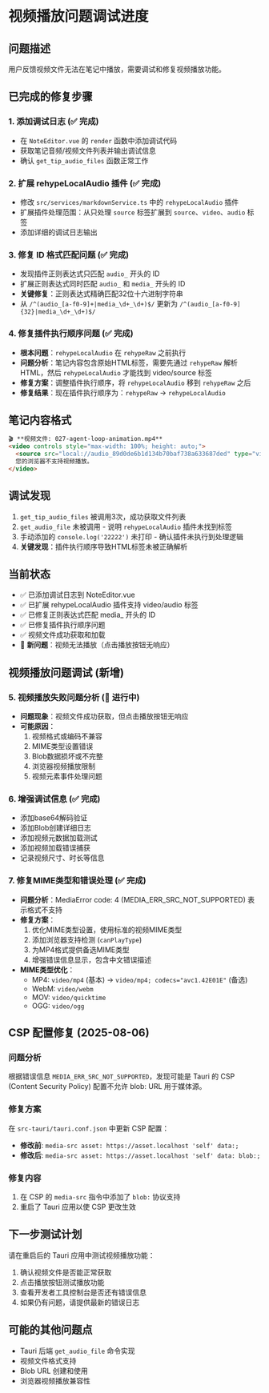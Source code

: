# 视频播放问题调试进度

## 问题描述
用户反馈视频文件无法在笔记中播放，需要调试和修复视频播放功能。

## 已完成的修复步骤

### 1. 添加调试日志 (✅ 完成)
- 在 `NoteEditor.vue` 的 `render` 函数中添加调试代码
- 获取笔记音频/视频文件列表并输出调试信息
- 确认 `get_tip_audio_files` 函数正常工作

### 2. 扩展 rehypeLocalAudio 插件 (✅ 完成)
- 修改 `src/services/markdownService.ts` 中的 `rehypeLocalAudio` 插件
- 扩展插件处理范围：从只处理 `source` 标签扩展到 `source`、`video`、`audio` 标签
- 添加详细的调试日志输出

### 3. 修复 ID 格式匹配问题 (✅ 完成)
- 发现插件正则表达式只匹配 `audio_` 开头的 ID
- 扩展正则表达式同时匹配 `audio_` 和 `media_` 开头的 ID
- **关键修复**：正则表达式精确匹配32位十六进制字符串
- 从 `/^(audio_[a-f0-9]+|media_\d+_\d+)$/` 更新为 `/^(audio_[a-f0-9]{32}|media_\d+_\d+)$/`

### 4. 修复插件执行顺序问题 (✅ 完成)
- **根本问题**：`rehypeLocalAudio` 在 `rehypeRaw` 之前执行
- **问题分析**：笔记内容包含原始HTML标签，需要先通过 `rehypeRaw` 解析HTML，然后 `rehypeLocalAudio` 才能找到 video/source 标签
- **修复方案**：调整插件执行顺序，将 `rehypeLocalAudio` 移到 `rehypeRaw` 之后
- **修复结果**：现在插件执行顺序为：`rehypeRaw` → `rehypeLocalAudio`

## 笔记内容格式
```html
🎬 **视频文件: 027-agent-loop-animation.mp4**
<video controls style="max-width: 100%; height: auto;">
  <source src="local://audio_89d0de6b1d134b70baf738a633687ded" type="video/mp4">
  您的浏览器不支持视频播放。
</video>
```

## 调试发现
1. `get_tip_audio_files` 被调用3次，成功获取文件列表
2. `get_audio_file` 未被调用 - 说明 `rehypeLocalAudio` 插件未找到标签
3. 手动添加的 `console.log('22222')` 未打印 - 确认插件未执行到处理逻辑
4. **关键发现**：插件执行顺序导致HTML标签未被正确解析

## 当前状态
- ✅ 已添加调试日志到 NoteEditor.vue
- ✅ 已扩展 rehypeLocalAudio 插件支持 video/audio 标签
- ✅ 已修复正则表达式匹配 media_ 开头的 ID
- ✅ 已修复插件执行顺序问题
- ✅ 视频文件成功获取和加载
- 🔄 **新问题**：视频无法播放（点击播放按钮无响应）

## 视频播放问题调试 (新增)

### 5. 视频播放失败问题分析 (🔄 进行中)
- **问题现象**：视频文件成功获取，但点击播放按钮无响应
- **可能原因**：
  1. 视频格式或编码不兼容
  2. MIME类型设置错误
  3. Blob数据损坏或不完整
  4. 浏览器视频播放限制
  5. 视频元素事件处理问题

### 6. 增强调试信息 (✅ 完成)
- 添加base64解码验证
- 添加Blob创建详细日志
- 添加视频元数据加载测试
- 添加视频加载错误捕获
- 记录视频尺寸、时长等信息

### 7. 修复MIME类型和错误处理 (✅ 完成)
- **问题分析**：MediaError code: 4 (MEDIA_ERR_SRC_NOT_SUPPORTED) 表示格式不支持
- **修复方案**：
  1. 优化MIME类型设置，使用标准的视频MIME类型
  2. 添加浏览器支持检测 (`canPlayType`)
  3. 为MP4格式提供备选MIME类型
  4. 增强错误信息显示，包含中文错误描述
- **MIME类型优化**：
  - MP4: `video/mp4` (基本) → `video/mp4; codecs="avc1.42E01E"` (备选)
  - WebM: `video/webm`
  - MOV: `video/quicktime`
  - OGG: `video/ogg`

## CSP 配置修复 (2025-08-06)

### 问题分析
根据错误信息 `MEDIA_ERR_SRC_NOT_SUPPORTED`，发现可能是 Tauri 的 CSP (Content Security Policy) 配置不允许 blob: URL 用于媒体源。

### 修复方案
在 `src-tauri/tauri.conf.json` 中更新 CSP 配置：
- **修改前**: `media-src asset: https://asset.localhost 'self' data:;`
- **修改后**: `media-src asset: https://asset.localhost 'self' data: blob:;`

### 修复内容
1. 在 CSP 的 `media-src` 指令中添加了 `blob:` 协议支持
2. 重启了 Tauri 应用以使 CSP 更改生效

## 下一步测试计划
请在重启后的 Tauri 应用中测试视频播放功能：
1. 确认视频文件是否能正常获取
2. 点击播放按钮测试播放功能
3. 查看开发者工具控制台是否还有错误信息
4. 如果仍有问题，请提供最新的错误日志

## 可能的其他问题点
- Tauri 后端 `get_audio_file` 命令实现
- 视频文件格式支持
- Blob URL 创建和使用
- 浏览器视频播放兼容性